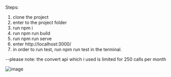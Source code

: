 Steps:

1. clone the project
2. enter to the project folder
3. run npm i
4. run npm run build
5. run npm run serve
6. enter http://localhost:3000/
7. in order to run test, run npm run test in the terminal.

--please note: the convert api which i used is limited for 250 calls per month

![image](https://user-images.githubusercontent.com/41841316/229796216-0cb87260-aa6a-4a47-a86f-07c35f47210e.png)
